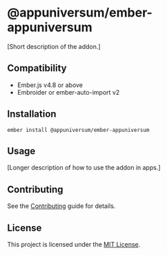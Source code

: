 # @appuniversum/ember-appuniversum

[Short description of the addon.]

## Compatibility

- Ember.js v4.8 or above
- Embroider or ember-auto-import v2

## Installation

```
ember install @appuniversum/ember-appuniversum
```

## Usage

[Longer description of how to use the addon in apps.]

## Contributing

See the [Contributing](CONTRIBUTING.md) guide for details.

## License

This project is licensed under the [MIT License](LICENSE.md).
